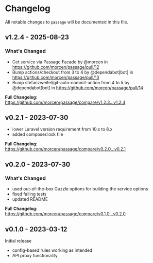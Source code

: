 # Changelog

All notable changes to `passage` will be documented in this file.

## v1.2.4 - 2025-08-23

### What's Changed

* Get service via Passage Facade by @morcen in https://github.com/morcen/passage/pull/12
* Bump actions/checkout from 3 to 4 by @dependabot[bot] in https://github.com/morcen/passage/pull/13
* Bump stefanzweifel/git-auto-commit-action from 4 to 5 by @dependabot[bot] in https://github.com/morcen/passage/pull/14

**Full Changelog**: https://github.com/morcen/passage/compare/v1.2.3...v1.2.4

## v0.2.1 - 2023-07-30

- lower Laravel version requirement from 10.x to 8.x
- added composer.lock file

**Full Changelog**: https://github.com/morcen/passage/compare/v0.2.0...v0.2.1

## v0.2.0 - 2023-07-30

### What's Changed

- used out-of-the-box Guzzle options for building the service options
- fixed failing tests
- updated README

**Full Changelog**: https://github.com/morcen/passage/compare/v0.1.0...v0.2.0

## v0.1.0 - 2023-03-12

Initial release

- config-based rules working as intended
- API proxy functionality
